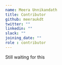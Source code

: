 ```yaml
---
name: Meera Unnikandath
title: Contributor
github: meeraukdt
twitter: ""
linkedin: ""
slack: ""
joining_date: ""
role : contributor
---
```


Still waiting for this
